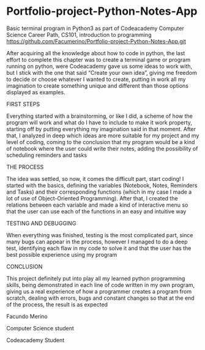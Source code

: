 # Portfolio-project-Python-Notes-App
Basic terminal program in Python3 as part of Codeacademy Computer Science Career Path, CS101, introduction to programming
https://github.com/Facumerino/Portfolio-project-Python-Notes-App.git

After acquiring all the knowledge about how to code in python, the last effort to complete this chapter was to create a terminal game or program running on python, were Codeacademy gave us some ideas to work with, but I stick with the one that said “Create your own idea”, giving me freedom to decide or choose whatever I wanted to create, putting in work all my imagination to create something unique and different than those options displayed as examples.

FIRST STEPS

Everything started with a brainstorming, or like I did, a scheme of how the program will work and what do I have to include to make it work property, starting off by putting everything my imagination said in that moment. After that, I analyzed in deep which ideas are more suitable for my project and my level of coding, coming to the conclusion that my program would be a kind of notebook where the user could write their notes, adding the possibility of scheduling reminders and tasks

THE PROCESS

The idea was settled, so now, it comes the difficult part, start coding!
I started with the basics, defining the variables (Notebook, Notes, Reminders and Tasks) and their corresponding functions (which in my case I made a lot of use of Object-Oriented Programming). After that, I created the relations between each variable and made a kind of interactive menu so that the user can use each of the functions in an easy and intuitive way

TESTING AND DEBUGGING

When everything was finished, testing is the most complicated part, since many bugs can appear in the process, however I managed to do a deep test, identifying each flaw in my code to solve it and that the user has the best possible experience using my program

CONCLUSION

This project definitely put into play all my learned python programming skills, being demonstrated in each line of code written in my own program, giving us a real experience of how a programmer creates a program from scratch, dealing with errors, bugs and constant changes so that at the end of the process, the result is as expected

Facundo Merino

Computer Science student

Codeacademy Student

